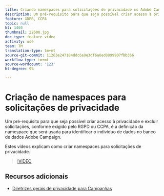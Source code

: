 ```yaml
---
title: Criando namespaces para solicitações de privacidade no Adobe Campaign Standard (ACS)
description: Um pré-requisito para que seja possível criar acesso à privacidade e excluir solicitações, conforme exigido pelo RGPD ou CCPA, é a definição da namespace que será usada para identificar o indivíduo de dados no banco de dados Adobe Campaign. Estes vídeos explicam como criar namespaces para solicitações de privacidade.
feature: GDPR, CCPA
topic: null
kt: 1460
thumbnail: 22600.jpg
doc-type: feature video
activity: use
team: TM
translation-type: tm+mt
source-git-commit: 11263e247184ddc6a8e3df6a8ed0899907fbb366
workflow-type: tm+mt
source-wordcount: '123'
ht-degree: 9%

---
```



# Criação de namespaces para solicitações de privacidade

Um pré-requisito para que seja possível criar acesso à privacidade e excluir solicitações, conforme exigido pelo RGPD ou CCPA, é a definição da namespace que será usada para identificar o indivíduo de dados no banco de dados Adobe Campaign.

Estes vídeos explicam como criar namespaces para solicitações de privacidade.

>[!VIDEO](https://video.tv.adobe.com/v/22600?quality=12)

## Recursos adicionais

* [Diretrizes gerais de privacidade para Campanhas](https://helpx.adobe.com/br/campaign/kb/campaign-privacy-overview.html)
